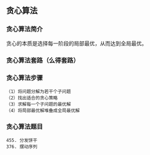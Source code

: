 ## 贪心算法

### 贪心算法简介

贪心的本质是选择每一阶段的局部最优，从而达到全局最优。

### 贪心算法套路（么得套路）

### 贪心算法步骤

    （1）将问题分解为若干个子问题
    （2）找出适合的贪心策略
    （3）求解每一个子问题的最优解
    （4）将局部最优解堆叠成全局最优解

### 贪心算法题目

    455. 分发饼干
    376. 摆动序列